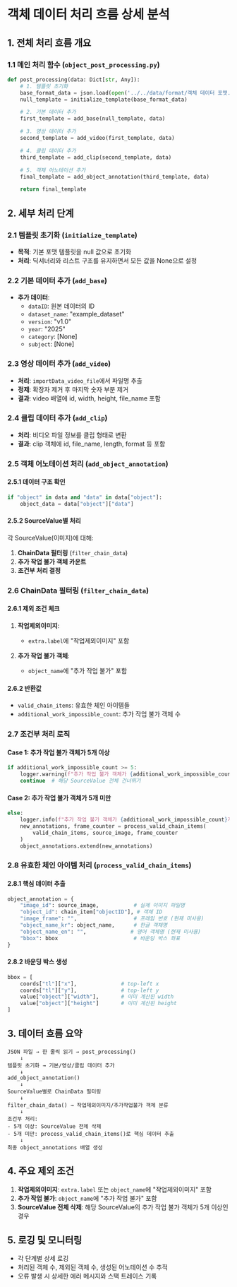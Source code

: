 # 객체 데이터 처리 흐름 상세 분석

## 1. 전체 처리 흐름 개요

### 1.1 메인 처리 함수 (`object_post_processing.py`)
```python
def post_processing(data: Dict[str, Any]):
    # 1. 템플릿 초기화
    base_format_data = json.load(open('../../data/format/객체 데이터 포맷.txt', 'r', encoding='utf-8'))
    null_template = initialize_template(base_format_data)

    # 2. 기본 데이터 추가
    first_template = add_base(null_template, data)

    # 3. 영상 데이터 추가
    second_template = add_video(first_template, data)

    # 4. 클립 데이터 추가
    third_template = add_clip(second_template, data)

    # 5. 객체 어노테이션 추가
    final_template = add_object_annotation(third_template, data)

    return final_template
```

## 2. 세부 처리 단계

### 2.1 템플릿 초기화 (`initialize_template`)
- **목적**: 기본 포맷 템플릿을 null 값으로 초기화
- **처리**: 딕셔너리와 리스트 구조를 유지하면서 모든 값을 None으로 설정

### 2.2 기본 데이터 추가 (`add_base`)
- **추가 데이터**:
  - `dataID`: 원본 데이터의 ID
  - `dataset_name`: "example_dataset"
  - `version`: "v1.0"
  - `year`: "2025"
  - `category`: [None]
  - `subject`: [None]

### 2.3 영상 데이터 추가 (`add_video`)
- **처리**: `importData_video_file`에서 파일명 추출
- **정제**: 확장자 제거 후 마지막 숫자 부분 제거
- **결과**: video 배열에 id, width, height, file_name 포함

### 2.4 클립 데이터 추가 (`add_clip`)
- **처리**: 비디오 파일 정보를 클립 형태로 변환
- **결과**: clip 객체에 id, file_name, length, format 등 포함

### 2.5 객체 어노테이션 처리 (`add_object_annotation`)

#### 2.5.1 데이터 구조 확인
```python
if "object" in data and "data" in data["object"]:
    object_data = data["object"]["data"]
```

#### 2.5.2 SourceValue별 처리
각 SourceValue(이미지)에 대해:
1. **ChainData 필터링** (`filter_chain_data`)
2. **추가 작업 불가 객체 카운트**
3. **조건부 처리 결정**

### 2.6 ChainData 필터링 (`filter_chain_data`)

#### 2.6.1 제외 조건 체크
1. **작업제외이미지**:
   - `extra.label`에 "작업제외이미지" 포함

2. **추가 작업 불가 객체**:
   - `object_name`에 "추가 작업 불가" 포함

#### 2.6.2 반환값
- `valid_chain_items`: 유효한 체인 아이템들
- `additional_work_impossible_count`: 추가 작업 불가 객체 수

### 2.7 조건부 처리 로직

#### Case 1: 추가 작업 불가 객체가 5개 이상
```python
if additional_work_impossible_count >= 5:
    logger.warning(f"추가 작업 불가 객체가 {additional_work_impossible_count}개로 5개 이상이므로 이 SourceValue 전체 삭제")
    continue  # 해당 SourceValue 전체 건너뛰기
```

#### Case 2: 추가 작업 불가 객체가 5개 미만
```python
else:
    logger.info(f"추가 작업 불가 객체가 {additional_work_impossible_count}개로 5개 미만이므로 처리 진행")
    new_annotations, frame_counter = process_valid_chain_items(
        valid_chain_items, source_image, frame_counter
    )
    object_annotations.extend(new_annotations)
```

### 2.8 유효한 체인 아이템 처리 (`process_valid_chain_items`)

#### 2.8.1 핵심 데이터 추출
```python
object_annotation = {
    "image_id": source_image,           # 실제 이미지 파일명
    "object_id": chain_item["objectID"], # 객체 ID
    "image_frame": "",                  # 프레임 번호 (현재 미사용)
    "object_name_kr": object_name,      # 한글 객체명
    "object_name_en": "",              # 영어 객체명 (현재 미사용)
    "bbox": bbox                        # 바운딩 박스 좌표
}
```

#### 2.8.2 바운딩 박스 생성
```python
bbox = [
    coords["tl"]["x"],              # top-left x
    coords["tl"]["y"],              # top-left y
    value["object"]["width"],       # 이미 계산된 width
    value["object"]["height"]       # 이미 계산된 height
]
```

## 3. 데이터 흐름 요약

```
JSON 파일 → 한 줄씩 읽기 → post_processing()
    ↓
템플릿 초기화 → 기본/영상/클립 데이터 추가
    ↓
add_object_annotation()
    ↓
SourceValue별로 ChainData 필터링
    ↓
filter_chain_data() → 작업제외이미지/추가작업불가 객체 분류
    ↓
조건부 처리:
- 5개 이상: SourceValue 전체 삭제
- 5개 미만: process_valid_chain_items()로 핵심 데이터 추출
    ↓
최종 object_annotations 배열 생성
```

## 4. 주요 제외 조건

1. **작업제외이미지**: `extra.label` 또는 `object_name`에 "작업제외이미지" 포함
2. **추가 작업 불가**: `object_name`에 "추가 작업 불가" 포함
3. **SourceValue 전체 삭제**: 해당 SourceValue의 추가 작업 불가 객체가 5개 이상인 경우

## 5. 로깅 및 모니터링

- 각 단계별 상세 로깅
- 처리된 객체 수, 제외된 객체 수, 생성된 어노테이션 수 추적
- 오류 발생 시 상세한 에러 메시지와 스택 트레이스 기록
  
